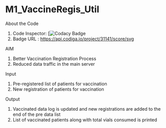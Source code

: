 # M1_VaccineRegis_Util

About the Code
 1. Code Inspector: [![Codacy Badge](https://app.codiga.io/public/project/31141/M1_VaccineRegis_Util/dashboard)
 2. Badge URL     : https://api.codiga.io/project/31141/score/svg

AIM
 
 1. Better Vaccination Registration Process
 2. Reduced data traffic in the main server

Input

 1. Pre-registered list of patients for vaccination
 2. New registration of patients for vaccination

Output

 1. Vaccinated data log is updated and new registrations are added to the end of the pre data list
 2. List of vaccinated patients along with total vials consumed is printed
